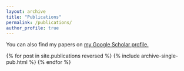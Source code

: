 ```yaml
---
layout: archive
title: "Publications"
permalink: /publications/
author_profile: true
---
```


You can also find my papers on <u><a href="https://scholar.google.com/citations?user=Xm2M8UwAAAAJ">my Google Scholar profile</a>.</u>

{% for post in site.publications reversed %}
  {% include archive-single-pub.html %}
{% endfor %}
